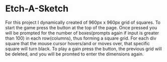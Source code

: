 # Etch-A-Sketch
For this project I dynamically created of 960px x 960px grid of squares. To start the game press the button at the top of the page. Once pressed you will be prompted for the number of boxes(prompts again if input is greater than 100) in each row(columns), thus forming a square grid. For each div square that the mouse cursor hovers/and or moves over, that specific square will turn black. To play a gain press the button, the previous grid will be deleted, and you will be promted to enter the dimensions again.
